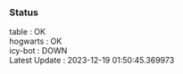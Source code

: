 ### Status


table : OK  
hogwarts : OK  
icy-bot : DOWN  
Latest Update : 2023-12-19 01:50:45.369973
